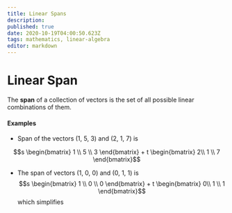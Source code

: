 ```yaml
---
title: Linear Spans
description: 
published: true
date: 2020-10-19T04:00:50.623Z
tags: mathematics, linear-algebra
editor: markdown
---
```


# Linear Span
The **span** of a collection of vectors is the set of all possible linear combinations of them. 

#### Examples
* Span of the vectors (1, 5, 3) and (2, 1, 7) is 

$$s \begin{bmatrix}
1 \\ 5 \\ 3
\end{bmatrix} + t \begin{bmatrix}
2\\ 1 \\ 7
\end{bmatrix}$$

* The span of vectors (1, 0, 0) and (0, 1, 1) is 
$$s \begin{bmatrix}
1 \\ 0 \\ 0
\end{bmatrix} + t \begin{bmatrix}
0\\ 1 \\ 1
\end{bmatrix}$$
which simplifies 
